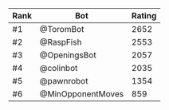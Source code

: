 Rank|Bot|Rating
---|---|---
#1|@ToromBot|2652
#2|@RaspFish|2553
#3|@OpeningsBot|2057
#4|@colinbot|2035
#5|@pawnrobot|1354
#6|@MinOpponentMoves|859
